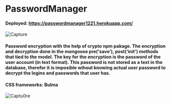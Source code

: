 # PasswordManager 
#### Deployed: https://passwordmanager1221.herokuapp.com/
![Capture](https://user-images.githubusercontent.com/52766468/140559139-f12119bf-d692-4563-b393-08a13359b8b5.PNG)

#### Password encryption with the help of crypto npm pakage. The encryption and decryption done in the mongoose pre('save'), post('init') methods that tied to the model. The key for the encryption is the password of the user account (in text format). This password is not stored as a text in the database, therefor it is imposible wihout knowing actual user password to decrypt the logins and passwords that user has.    

#### CSS frameworks: Bulma

![Captu0re](https://user-images.githubusercontent.com/52766468/140559880-30715c41-8db9-420d-b10c-8ede20ba6937.PNG)

 






